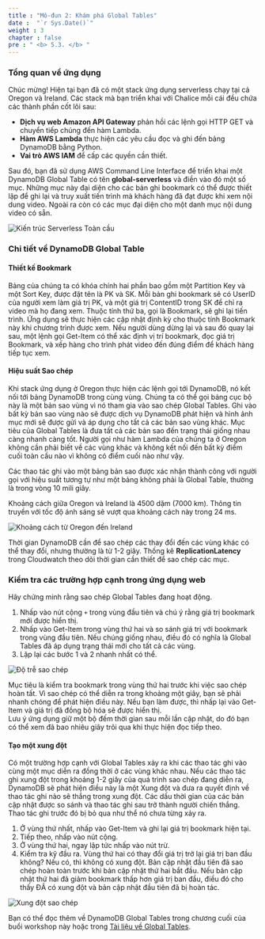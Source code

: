 ```yaml
---
title : "Mô-đun 2: Khám phá Global Tables"
date :  "`r Sys.Date()`" 
weight : 3
chapter : false
pre : " <b> 5.3. </b> "
---
```


### Tổng quan về ứng dụng

Chúc mừng! Hiện tại bạn đã có một stack ứng dụng serverless chạy tại cả Oregon và Ireland. Các stack mà bạn triển khai với Chalice mỗi cái đều chứa các thành phần cốt lõi sau:

- **Dịch vụ web Amazon API Gateway** phản hồi các lệnh gọi HTTP GET và chuyển tiếp chúng đến hàm Lambda.
- **Hàm AWS Lambda** thực hiện các yêu cầu đọc và ghi đến bảng DynamoDB bằng Python.
- **Vai trò AWS IAM** để cấp các quyền cần thiết.

Sau đó, bạn đã sử dụng AWS Command Line Interface để triển khai một DynamoDB Global Table có tên **global-serverless** và điền vào đó một số mục. Những mục này đại diện cho các bản ghi bookmark có thể được thiết lập để ghi lại và truy xuất tiến trình mà khách hàng đã đạt được khi xem nội dung video. Ngoài ra còn có các mục đại diện cho một danh mục nội dung video có sẵn.

![Kiến trúc Serverless Toàn cầu](/images/5/5.3/1.png "Global Serverless Architecture")

### Chi tiết về DynamoDB Global Table

#### Thiết kế Bookmark

Bảng của chúng ta có khóa chính hai phần bao gồm một Partition Key và một Sort Key, được đặt tên là PK và SK. Mỗi bản ghi bookmark sẽ có UserID của người xem làm giá trị PK, và một giá trị ContentID trong SK để chỉ ra video mà họ đang xem. Thuộc tính thứ ba, gọi là Bookmark, sẽ ghi lại tiến trình. Ứng dụng sẽ thực hiện các cập nhật định kỳ cho thuộc tính Bookmark này khi chương trình được xem. Nếu người dùng dừng lại và sau đó quay lại sau, một lệnh gọi Get-Item có thể xác định vị trí bookmark, đọc giá trị Bookmark, và xếp hàng cho trình phát video đến đúng điểm để khách hàng tiếp tục xem.

#### Hiệu suất Sao chép

Khi stack ứng dụng ở Oregon thực hiện các lệnh gọi tới DynamoDB, nó kết nối tới bảng DynamoDB trong cùng vùng. Chúng ta có thể gọi bảng cục bộ này là một bản sao vùng vì nó tham gia vào sao chép Global Tables. Ghi vào bất kỳ bản sao vùng nào sẽ được dịch vụ DynamoDB phát hiện và hình ảnh mục mới sẽ được gửi và áp dụng cho tất cả các bản sao vùng khác. Mục tiêu của Global Tables là đưa tất cả các bản sao đến trạng thái giống nhau càng nhanh càng tốt. Người gọi như hàm Lambda của chúng ta ở Oregon không cần phải biết về các vùng khác và không kết nối đến bất kỳ điểm cuối toàn cầu nào vì không có điểm cuối nào như vậy.

Các thao tác ghi vào một bảng bản sao được xác nhận thành công với người gọi với hiệu suất tương tự như một bảng không phải là Global Table, thường là trong vòng 10 mili giây.

Khoảng cách giữa Oregon và Ireland là 4500 dặm (7000 km). Thông tin truyền với tốc độ ánh sáng sẽ vượt qua khoảng cách này trong 24 ms.

![Khoảng cách từ Oregon đến Ireland](/images/5/5.3/2.png "Distance Oregon to Ireland")

Thời gian DynamoDB cần để sao chép các thay đổi đến các vùng khác có thể thay đổi, nhưng thường là từ 1-2 giây. Thống kê **ReplicationLatency** trong Cloudwatch theo dõi thời gian cần thiết để sao chép các mục.

### Kiểm tra các trường hợp cạnh trong ứng dụng web

Hãy chứng minh rằng sao chép Global Tables đang hoạt động.

1. Nhấp vào nút cộng `+` trong vùng đầu tiên và chú ý rằng giá trị bookmark mới được hiển thị.
2. Nhấp vào Get-Item trong vùng thứ hai và so sánh giá trị với bookmark trong vùng đầu tiên. Nếu chúng giống nhau, điều đó có nghĩa là Global Tables đã áp dụng trạng thái mới cho tất cả các vùng.
3. Lặp lại các bước 1 và 2 nhanh nhất có thể.

![Độ trễ sao chép](/images/5/5.3/3.png "Replication Delay")

Mục tiêu là kiểm tra bookmark trong vùng thứ hai trước khi việc sao chép hoàn tất. Vì sao chép có thể diễn ra trong khoảng một giây, bạn sẽ phải nhanh chóng để phát hiện điều này. Nếu bạn làm được, thì nhấp lại vào Get-Item và giá trị đã đồng bộ hóa sẽ được hiển thị.  
Lưu ý ứng dụng giữ một bộ đếm thời gian sau mỗi lần cập nhật, do đó bạn có thể xem đã bao nhiêu giây trôi qua khi thực hiện đọc tiếp theo.

#### Tạo một xung đột

Có một trường hợp cạnh với Global Tables xảy ra khi các thao tác ghi vào cùng một mục diễn ra đồng thời ở các vùng khác nhau. Nếu các thao tác ghi xung đột trong khoảng 1-2 giây của quá trình sao chép đang diễn ra, DynamoDB sẽ phát hiện điều này là một Xung đột và đưa ra quyết định về thao tác ghi nào sẽ thắng trong xung đột. Các dấu thời gian của các bản cập nhật được so sánh và thao tác ghi sau trở thành người chiến thắng. Thao tác ghi trước đó bị bỏ qua như thể nó chưa từng xảy ra.

1. Ở vùng thứ nhất, nhấp vào Get-Item và ghi lại giá trị bookmark hiện tại.
2. Tiếp theo, nhấp vào nút cộng.
3. Ở vùng thứ hai, ngay lập tức nhấp vào nút trừ.
4. Kiểm tra kỹ đầu ra. Vùng thứ hai có thay đổi giá trị trở lại giá trị ban đầu không? Nếu có, thì không có xung đột. Bản cập nhật đầu tiên đã sao chép hoàn toàn trước khi bản cập nhật thứ hai bắt đầu. Nếu bản cập nhật thứ hai đã giảm bookmark thấp hơn giá trị ban đầu, điều đó cho thấy ĐÃ có xung đột và bản cập nhật đầu tiên đã bị hoàn tác.

![Xung đột sao chép](/images/5/5.3/4.png "Replication Conflict")

Bạn có thể đọc thêm về DynamoDB Global Tables trong chương cuối của buổi workshop này hoặc trong [Tài liệu về Global Tables](https://aws.amazon.com/dynamodb/global-tables/).
